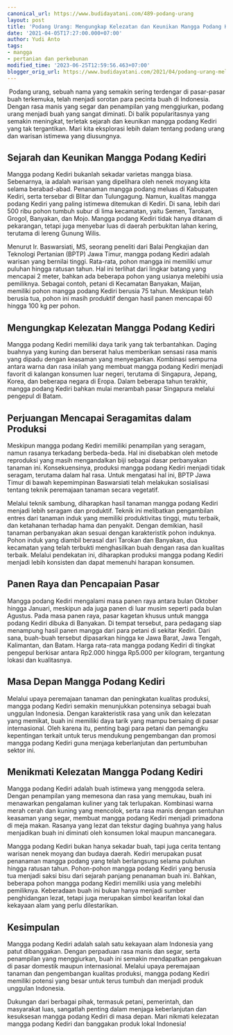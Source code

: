 ```yaml
---
canonical_url: https://www.budidayatani.com/489-podang-urang
layout: post
title: 'Podang Urang: Mengungkap Kelezatan dan Keunikan Mangga Podang Kediri'
date: '2021-04-05T17:27:00.000+07:00'
author: Yudi Anto
tags:
- mangga
- pertanian dan perkebunan
modified_time: '2023-06-25T12:59:56.463+07:00'
blogger_orig_url: https://www.budidayatani.com/2021/04/podang-urang-melancong-ke-negeri-singa.html
---
```


 Podang urang, sebuah nama yang semakin sering terdengar di pasar-pasar buah terkemuka, telah menjadi sorotan para pecinta buah di Indonesia. Dengan rasa manis yang segar dan penampilan yang menggiurkan, podang urang menjadi buah yang sangat diminati. Di balik popularitasnya yang semakin meningkat, terletak sejarah dan keunikan mangga podang Kediri yang tak tergantikan. Mari kita eksplorasi lebih dalam tentang podang urang dan warisan istimewa yang diusungnya.

## Sejarah dan Keunikan Mangga Podang Kediri

Mangga podang Kediri bukanlah sekadar varietas mangga biasa. Sebenarnya, ia adalah warisan yang dipelihara oleh nenek moyang kita selama berabad-abad. Penanaman mangga podang meluas di Kabupaten Kediri, serta tersebar di Blitar dan Tulungagung. Namun, kualitas mangga podang Kediri yang paling istimewa ditemukan di Kediri. Di sana, lebih dari 500 ribu pohon tumbuh subur di lima kecamatan, yaitu Semen, Tarokan, Grogol, Banyakan, dan Mojo. Mangga podang Kediri tidak hanya ditanam di pekarangan, tetapi juga menyebar luas di daerah perbukitan lahan kering, terutama di lereng Gunung Wilis.

Menurut Ir. Baswarsiati, MS, seorang peneliti dari Balai Pengkajian dan Teknologi Pertanian (BPTP) Jawa Timur, mangga podang Kediri adalah warisan yang bernilai tinggi. Rata-rata, pohon mangga ini memiliki umur puluhan hingga ratusan tahun. Hal ini terlihat dari lingkar batang yang mencapai 2 meter, bahkan ada beberapa pohon yang usianya melebihi usia pemiliknya. Sebagai contoh, petani di Kecamatan Banyakan, Maijan, memiliki pohon mangga podang Kediri berusia 75 tahun. Meskipun telah berusia tua, pohon ini masih produktif dengan hasil panen mencapai 60 hingga 100 kg per pohon.

## Mengungkap Kelezatan Mangga Podang Kediri

Mangga podang Kediri memiliki daya tarik yang tak terbantahkan. Daging buahnya yang kuning dan berserat halus memberikan sensasi rasa manis yang dipadu dengan keasaman yang menyegarkan. Kombinasi sempurna antara warna dan rasa inilah yang membuat mangga podang Kediri menjadi favorit di kalangan konsumen luar negeri, terutama di Singapura, Jepang, Korea, dan beberapa negara di Eropa. Dalam beberapa tahun terakhir, mangga podang Kediri bahkan mulai merambah pasar Singapura melalui pengepul di Batam.

## Perjuangan Mencapai Seragamitas dalam Produksi

Meskipun mangga podang Kediri memiliki penampilan yang seragam, namun rasanya terkadang berbeda-beda. Hal ini disebabkan oleh metode reproduksi yang masih mengandalkan biji sebagai dasar perbanyakan tanaman ini. Konsekuensinya, produksi mangga podang Kediri menjadi tidak seragam, terutama dalam hal rasa. Untuk mengatasi hal ini, BPTP Jawa Timur di bawah kepemimpinan Baswarsiati telah melakukan sosialisasi tentang teknik peremajaan tanaman secara vegetatif.

Melalui teknik sambung, diharapkan hasil tanaman mangga podang Kediri menjadi lebih seragam dan produktif. Teknik ini melibatkan pengambilan entres dari tanaman induk yang memiliki produktivitas tinggi, mutu terbaik, dan ketahanan terhadap hama dan penyakit. Dengan demikian, hasil tanaman perbanyakan akan sesuai dengan karakteristik pohon induknya. Pohon induk yang diambil berasal dari Tarokan dan Banyakan, dua kecamatan yang telah terbukti menghasilkan buah dengan rasa dan kualitas terbaik. Melalui pendekatan ini, diharapkan produksi mangga podang Kediri menjadi lebih konsisten dan dapat memenuhi harapan konsumen.

## Panen Raya dan Pencapaian Pasar

Mangga podang Kediri mengalami masa panen raya antara bulan Oktober hingga Januari, meskipun ada juga panen di luar musim seperti pada bulan Agustus. Pada masa panen raya, pasar kagetan khusus untuk mangga podang Kediri dibuka di Banyakan. Di tempat tersebut, para pedagang siap menampung hasil panen mangga dari para petani di sekitar Kediri. Dari sana, buah-buah tersebut dipasarkan hingga ke Jawa Barat, Jawa Tengah, Kalimantan, dan Batam. Harga rata-rata mangga podang Kediri di tingkat pengepul berkisar antara Rp2.000 hingga Rp5.000 per kilogram, tergantung lokasi dan kualitasnya.

## Masa Depan Mangga Podang Kediri

Melalui upaya peremajaan tanaman dan peningkatan kualitas produksi, mangga podang Kediri semakin menunjukkan potensinya sebagai buah unggulan Indonesia. Dengan karakteristik rasa yang unik dan kelezatan yang memikat, buah ini memiliki daya tarik yang mampu bersaing di pasar internasional. Oleh karena itu, penting bagi para petani dan pemangku kepentingan terkait untuk terus mendukung pengembangan dan promosi mangga podang Kediri guna menjaga keberlanjutan dan pertumbuhan sektor ini.

## Menikmati Kelezatan Mangga Podang Kediri

Mangga podang Kediri adalah buah istimewa yang menggoda selera. Dengan penampilan yang memesona dan rasa yang memukau, buah ini menawarkan pengalaman kuliner yang tak terlupakan. Kombinasi warna merah cerah dan kuning yang mencolok, serta rasa manis dengan sentuhan keasaman yang segar, membuat mangga podang Kediri menjadi primadona di meja makan. Rasanya yang lezat dan tekstur daging buahnya yang halus menjadikan buah ini diminati oleh konsumen lokal maupun mancanegara.

Mangga podang Kediri bukan hanya sekadar buah, tapi juga cerita tentang warisan nenek moyang dan budaya daerah. Kediri merupakan pusat penanaman mangga podang yang telah berlangsung selama puluhan hingga ratusan tahun. Pohon-pohon mangga podang Kediri yang berusia tua menjadi saksi bisu dari sejarah panjang penanaman buah ini. Bahkan, beberapa pohon mangga podang Kediri memiliki usia yang melebihi pemiliknya. Keberadaan buah ini bukan hanya menjadi sumber penghidangan lezat, tetapi juga merupakan simbol kearifan lokal dan kekayaan alam yang perlu dilestarikan.

## Kesimpulan

Mangga podang Kediri adalah salah satu kekayaan alam Indonesia yang patut dibanggakan. Dengan perpaduan rasa manis dan segar, serta penampilan yang menggiurkan, buah ini semakin mendapatkan pengakuan di pasar domestik maupun internasional. Melalui upaya peremajaan tanaman dan pengembangan kualitas produksi, mangga podang Kediri memiliki potensi yang besar untuk terus tumbuh dan menjadi produk unggulan Indonesia.

Dukungan dari berbagai pihak, termasuk petani, pemerintah, dan masyarakat luas, sangatlah penting dalam menjaga keberlanjutan dan kesuksesan mangga podang Kediri di masa depan. Mari nikmati kelezatan mangga podang Kediri dan banggakan produk lokal Indonesia!


